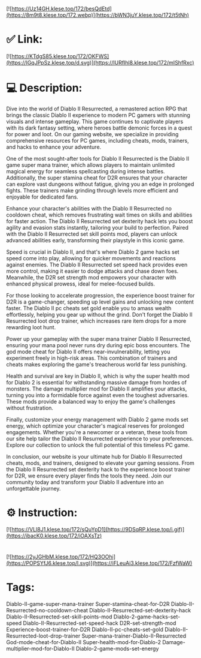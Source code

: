 [![https://Uz14GH.klese.top/172/besQdEtd](https://8m9t8.klese.top/172.webp)](https://bWN3juY.klese.top/172/t5tNh)
# ✅ Link:
[![https://KTdgS85.klese.top/172/OKFWS](https://IGqJPpSz.klese.top/d.svg)](https://IURfIhl8.klese.top/172/mIShfRxc)
# 💻 Description:
Dive into the world of Diablo II Resurrected, a remastered action RPG that brings the classic Diablo II experience to modern PC gamers with stunning visuals and intense gameplay. This game continues to captivate players with its dark fantasy setting, where heroes battle demonic forces in a quest for power and loot. On our gaming website, we specialize in providing comprehensive resources for PC games, including cheats, mods, trainers, and hacks to enhance your adventure.



One of the most sought-after tools for Diablo II Resurrected is the Diablo II game super mana trainer, which allows players to maintain unlimited magical energy for seamless spellcasting during intense battles. Additionally, the super stamina cheat for D2R ensures that your character can explore vast dungeons without fatigue, giving you an edge in prolonged fights. These trainers make grinding through levels more efficient and enjoyable for dedicated fans.



Enhance your character's abilities with the Diablo II Resurrected no cooldown cheat, which removes frustrating wait times on skills and abilities for faster action. The Diablo II Resurrected set dexterity hack lets you boost agility and evasion stats instantly, tailoring your build to perfection. Paired with the Diablo II Resurrected set skill points mod, players can unlock advanced abilities early, transforming their playstyle in this iconic game.



Speed is crucial in Diablo II, and that's where Diablo 2 game hacks set speed come into play, allowing for quicker movements and reactions against enemies. The Diablo II Resurrected set speed hack provides even more control, making it easier to dodge attacks and chase down foes. Meanwhile, the D2R set strength mod empowers your character with enhanced physical prowess, ideal for melee-focused builds.



For those looking to accelerate progression, the experience boost trainer for D2R is a game-changer, speeding up level gains and unlocking new content faster. The Diablo II pc cheats set gold enable you to amass wealth effortlessly, helping you gear up without the grind. Don't forget the Diablo II Resurrected loot drop trainer, which increases rare item drops for a more rewarding loot hunt.



Power up your gameplay with the super mana trainer Diablo II Resurrected, ensuring your mana pool never runs dry during epic boss encounters. The god mode cheat for Diablo II offers near-invulnerability, letting you experiment freely in high-risk areas. This combination of trainers and cheats makes exploring the game's treacherous world far less punishing.



Health and survival are key in Diablo II, which is why the super health mod for Diablo 2 is essential for withstanding massive damage from hordes of monsters. The damage multiplier mod for Diablo II amplifies your attacks, turning you into a formidable force against even the toughest adversaries. These mods provide a balanced way to enjoy the game's challenges without frustration.



Finally, customize your energy management with Diablo 2 game mods set energy, which optimize your character's magical reserves for prolonged engagements. Whether you're a newcomer or a veteran, these tools from our site help tailor the Diablo II Resurrected experience to your preferences. Explore our collection to unlock the full potential of this timeless PC game.



In conclusion, our website is your ultimate hub for Diablo II Resurrected cheats, mods, and trainers, designed to elevate your gaming sessions. From the Diablo II Resurrected set dexterity hack to the experience boost trainer for D2R, we ensure every player finds the tools they need. Join our community today and transform your Diablo II adventure into an unforgettable journey.

# ⚙️ Instruction:
[![https://VLl8J1.klese.top/172/sQuYpD1](https://9DSqRP.klese.top/i.gif)](https://ibacK0.klese.top/172/iOAXsTz)
#
[![https://2yJGHbM.klese.top/172/HQ3OOhi](https://POPSYfJ6.klese.top/l.svg)](https://iFLeuAi3.klese.top/172/FzfWaW)
# Tags:
Diablo-II-game-super-mana-trainer Super-stamina-cheat-for-D2R Diablo-II-Resurrected-no-cooldown-cheat Diablo-II-Resurrected-set-dexterity-hack Diablo-II-Resurrected-set-skill-points-mod Diablo-2-game-hacks-set-speed Diablo-II-Resurrected-set-speed-hack D2R-set-strength-mod Experience-boost-trainer-for-D2R Diablo-II-pc-cheats-set-gold Diablo-II-Resurrected-loot-drop-trainer Super-mana-trainer-Diablo-II-Resurrected God-mode-cheat-for-Diablo-II Super-health-mod-for-Diablo-2 Damage-multiplier-mod-for-Diablo-II Diablo-2-game-mods-set-energy






